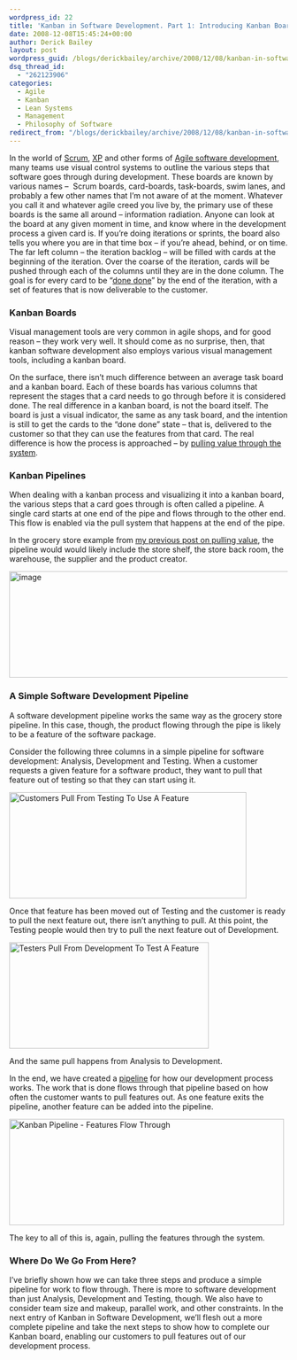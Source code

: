 ```yaml
---
wordpress_id: 22
title: 'Kanban in Software Development. Part 1: Introducing Kanban Boards and Pipelines'
date: 2008-12-08T15:45:24+00:00
author: Derick Bailey
layout: post
wordpress_guid: /blogs/derickbailey/archive/2008/12/08/kanban-in-software-development-part-1-introducing-kanban-boards-and-pipelines.aspx
dsq_thread_id:
  - "262123906"
categories:
  - Agile
  - Kanban
  - Lean Systems
  - Management
  - Philosophy of Software
redirect_from: "/blogs/derickbailey/archive/2008/12/08/kanban-in-software-development-part-1-introducing-kanban-boards-and-pipelines.aspx/"
---
```

In the world of <a href="http://en.wikipedia.org/wiki/Scrum_(development)" target="_blank">Scrum</a>, <a href="http://en.wikipedia.org/wiki/Extreme_Programming" target="_blank">XP</a> and other forms of <a href="http://en.wikipedia.org/wiki/Agile_software_development" target="_blank">Agile software development</a>, many teams use visual control systems to outline the various steps that software goes through during development. These boards are known by various names &#8211;&nbsp; Scrum boards, card-boards, task-boards, swim lanes, and probably a few other names that I&#8217;m not aware of at the moment. Whatever you call it and whatever agile creed you live by, the primary use of these boards is the same all around &#8211; information radiation. Anyone can look at the board at any given moment in time, and know where in the development process a given card is. If you&#8217;re doing iterations or sprints, the board also tells you where you are in that time box &#8211; if you&#8217;re ahead, behind, or on time. The far left column &#8211; the iteration backlog &#8211; will be filled with cards at the beginning of the iteration. Over the coarse of the iteration, cards will be pushed through each of the columns until they are in the done column. The goal is for every card to be &#8220;<a href="http://codebetter.com/blogs/jeremy.miller/archive/2006/04/13/142800.aspx" target="_blank">done done</a>&#8221; by the end of the iteration, with a set of features that is now deliverable to the customer. 

### Kanban Boards

Visual management tools are very common in agile shops, and for good reason &#8211; they work very well. It should come as no surprise, then, that kanban software development also employs various visual management tools, including a kanban board. 

On the surface, there isn&#8217;t much difference between an average task board and a kanban board. Each of these boards has various columns that represent the stages that a card needs to go through before it is considered done. The real difference in a kanban board, is not the board itself. The board is just a visual indicator, the same as any task board, and the intention is still to get the cards to the &#8220;done done&#8221; state &#8211; that is, delivered to the customer so that they can use the features from that card. The real difference is how the process is approached &#8211; by <a href="http://www.lostechies.com/blogs/derickbailey/archive/2008/11/20/kanban-pulling-value-from-the-supplier.aspx" target="_blank">pulling value through the system</a>. 

### Kanban Pipelines

When dealing with a kanban process and visualizing it into a kanban board, the various steps that a card goes through is often called a pipeline. A single card starts at one end of the pipe and flows through to the other end. This flow is enabled via the pull system that happens at the end of the pipe.

In the grocery store example from <a href="http://www.lostechies.com/blogs/derickbailey/archive/2008/11/20/kanban-pulling-value-from-the-supplier.aspx" target="_blank">my previous post on pulling value</a>, the pipeline would would likely include the store shelf, the store back room, the warehouse, the supplier and the product creator.

[<img style="border-right: 0px;border-top: 0px;border-left: 0px;border-bottom: 0px" height="192" alt="image" src="http://lostechies.com/derickbailey/files/2011/03/image_thumb_1.png" width="618" border="0" />](http://lostechies.com/derickbailey/files/2011/03/image_3.png) 

### A Simple Software Development Pipeline

A software development pipeline works the same way as the grocery store pipeline. In this case, though, the product flowing through the pipe is likely to be a feature of the software package. 

Consider the following three columns in a simple pipeline for software development: Analysis, Development and Testing. When a customer requests a given feature for a software product, they want to pull that feature out of testing so that they can start using it.

[<img style="border-top-width: 0px;border-left-width: 0px;border-bottom-width: 0px;border-right-width: 0px" height="192" alt="Customers Pull From Testing To Use A Feature" src="http://lostechies.com/derickbailey/files/2011/03/image_thumb_10.png" width="429" border="0" />](http://lostechies.com/derickbailey/files/2011/03/image_22.png) 

Once that feature has been moved out of Testing and the customer is ready to pull the next feature out, there isn&#8217;t anything to pull. At this point, the Testing people would then try to pull the next feature out of Development.

[<img style="border-top-width: 0px;border-left-width: 0px;border-bottom-width: 0px;border-right-width: 0px" height="192" alt="Testers Pull From Development To Test A Feature" src="http://lostechies.com/derickbailey/files/2011/03/image_thumb_13.png" width="361" border="0" />](http://lostechies.com/derickbailey/files/2011/03/image_28.png) 

And the same pull happens from Analysis to Development. 

In the end, we have created a <a href="http://www.poppendieck.com/pipeline.htm" target="_blank">pipeline</a> for how our development process works. The work that is done flows through that pipeline based on how often the customer wants to pull features out. As one feature exits the pipeline, another feature can be added into the pipeline. 

[<img style="border-top-width: 0px;border-left-width: 0px;border-bottom-width: 0px;border-right-width: 0px" height="192" alt="Kanban Pipeline - Features Flow Through" src="http://lostechies.com/derickbailey/files/2011/03/image_thumb_12.png" width="497" border="0" />](http://lostechies.com/derickbailey/files/2011/03/image_26.png) 

The key to all of this is, again, pulling the features through the system. 

### 

### Where Do We Go From Here?

I&#8217;ve briefly shown how we can take three steps and produce a simple pipeline for work to flow through. There is more to software development than just Analysis, Development and Testing, though. We also have to consider team size and makeup, parallel work, and other constraints. In the next entry of Kanban in Software Development, we&#8217;ll flesh out a more complete pipeline and take the next steps to show how to complete our Kanban board, enabling our customers to pull features out of our development process.